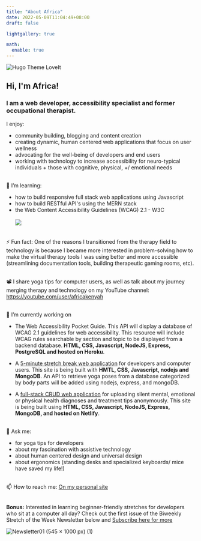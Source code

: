 ```yaml
---
title: "About Africa"
date: 2022-05-09T11:04:49+08:00
draft: false

lightgallery: true

math:
  enable: true
---
```


![Hugo Theme LoveIt](/images/headshottt.png)


## Hi, I'm Africa!
 ### I am a web developer, accessibility specialist and former occupational therapist. 

I enjoy:
* community building, blogging and content creation
* creating dynamic, human centered web applications that focus on user wellness
* advocating for the well-being of developers and end users
* working with technology to increase accessibility for neuro-typical individuals + those with cognitive, physical, +/ emotional needs <br><br>


🌱 I’m learning:
* how to build responsive full stack web applications using Javascript
* how to build RESTful API's using the MERN stack
* the Web Content Accessibility Guidelines (WCAG) 2.1 - W3C<br><br>
<img src="https://github-readme-stats.vercel.app/api/top-langs?username=codingtherapist&layout=compact"/><br><br>

⚡ Fun fact: One of the reasons I transitioned from the therapy field to technology is because I became more interested in problem-solving how to make the virtual therapy tools I was using better and more accessible (streamlining documentation tools, building therapeutic gaming rooms, etc).<br><br>

📽️ I share yoga tips for computer users, as well as talk about my journey merging therapy and technology on my YouTube channel: https://youtube.com/user/africakenyah<br><br>

🔭 I’m currently working on <br>
  - The Web Accessibility Pocket Guide. This API will display a database of WCAG 2.1 guidelines for web accessibility. This resource will include WCAG rules searchable by section and topic to be displayed from a backend database.<b> HTML, CSS, Javascript, NodeJS, Express, PostgreSQL and hosted on Heroku</b>.

  - A [5-minute stretch break web application](https://africakenyah.com/portfolio) for developers and computer users.   This site is being built with <b>HMTL, CSS, Javascript, nodejs and MongoDB</b>. An API to retrieve yoga poses from a database categorized by body parts will be added using nodejs, express, and mongoDB.
  - A [full-stack CRUD web application](https://africakenyah.com/portfolio) for uploading silent mental, emotional or physical health diagnoses and treatment tips anonymously. This site is being built using <b>HTML, CSS, Javascript, NodeJS, Express, MongoDB, and hosted on Netlify</b>.<br><br>

💬 Ask me:
* for yoga tips for developers
* about my fascination with assistive technology 
* about human centered design and universal design
* about ergonomics (standing desks and specialized keyboards/ mice have saved my life!)<br><br>

📫 How to reach me: [On my personal site](https://www.africamincey.com/)<br><br>

<b>Bonus:</b> Interested in learning beginner-friendly stretches for developers who sit at a computer all day? Check out the first issue of the Biweekly Stretch of the Week Newsletter below and [Subscribe here for more](https://www.getrevue.co/profile/Africakenyah?via=twitter-profile)




![Newsletter01 (545 × 1000 px) (1)](https://user-images.githubusercontent.com/96845068/180640332-4f27515b-8159-41a6-8dc1-7481ab92bb93.png)
